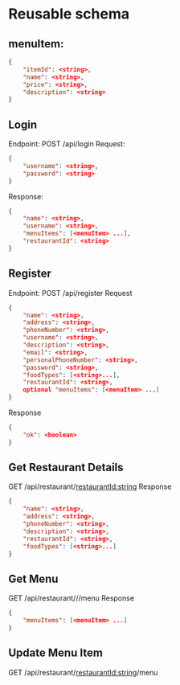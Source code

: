 # Reusable schema 
## menuItem: 
```json
{
    "itemId": <string>,
    "name": <string>,
    "price": <string>,
    "description": <string>
}
```

## Login
Endpoint: POST /api/login
Request:
```json
{
    "username": <string>,
    "password": <string>
}
```

Response:
```json
{
    "name": <string>,
    "username": <string>,
    "menuItems": [<menuItem> ...],
    "restaurantId": <string>
}
```

## Register
Endpoint: POST /api/register
Request
```json
{
    "name": <string>,
    "address": <string>,
    "phoneNumber": <string>,
    "username": <string>,
    "description": <string>,
    "email": <string>,
    "personalPhoneNumber": <string>,
    "password": <string>,
    "foodTypes": [<string>...],
    "restaurantId": <string>,
    optional "menuItems": [<menuItem> ...]
}
```

Response
```json
{
    "ok": <boolean>
}
```

## Get Restaurant Details
GET /api/restaurant/<restaurantId:string>
Response
```json
{
    "name": <string>,
    "address": <string>,
    "phoneNumber": <string>,
    "description": <string>,
    "restaurantId": <string>,
    "foodTypes": [<string>...]
}
```

## Get Menu
GET /api/restaurant///menu
Response
```json
{
    "menuItems": [<menuItem> ...]
}
```

## Update Menu Item
GET /api/restaurant/<restaurantId:string>/menu
